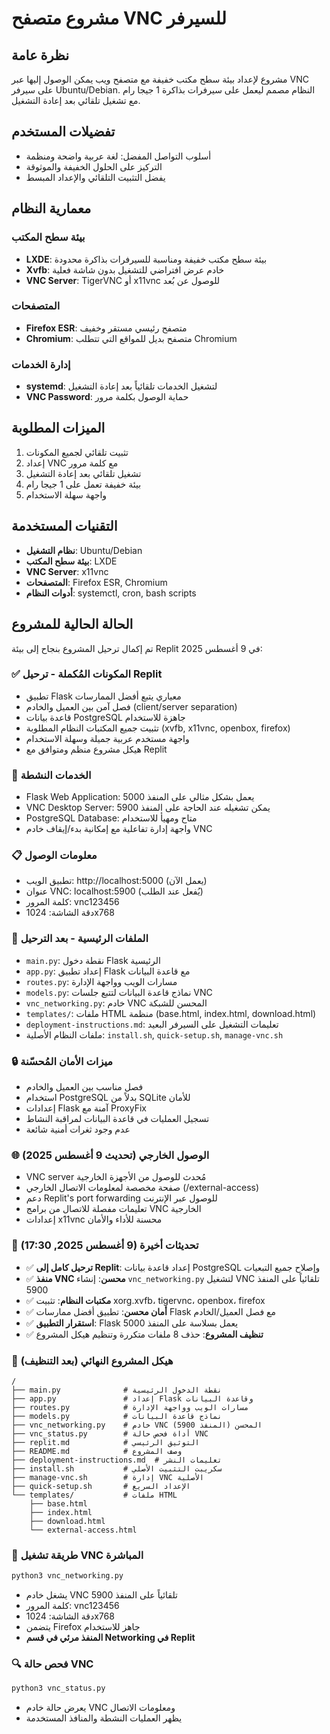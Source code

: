 # مشروع متصفح VNC للسيرفر

## نظرة عامة

مشروع لإعداد بيئة سطح مكتب خفيفة مع متصفح ويب يمكن الوصول إليها عبر VNC على سيرفر Ubuntu/Debian. النظام مصمم ليعمل على سيرفرات بذاكرة 1 جيجا رام مع تشغيل تلقائي بعد إعادة التشغيل.

## تفضيلات المستخدم

- أسلوب التواصل المفضل: لغة عربية واضحة ومنظمة
- التركيز على الحلول الخفيفة والموثوقة
- يفضل التثبيت التلقائي والإعداد المبسط

## معمارية النظام

### بيئة سطح المكتب
- **LXDE**: بيئة سطح مكتب خفيفة ومناسبة للسيرفرات بذاكرة محدودة
- **Xvfb**: خادم عرض افتراضي للتشغيل بدون شاشة فعلية
- **VNC Server**: TigerVNC أو x11vnc للوصول عن بُعد

### المتصفحات
- **Firefox ESR**: متصفح رئيسي مستقر وخفيف
- **Chromium**: متصفح بديل للمواقع التي تتطلب Chromium

### إدارة الخدمات
- **systemd**: لتشغيل الخدمات تلقائياً بعد إعادة التشغيل
- **VNC Password**: حماية الوصول بكلمة مرور

## الميزات المطلوبة

1. تثبيت تلقائي لجميع المكونات
2. إعداد VNC مع كلمة مرور
3. تشغيل تلقائي بعد إعادة التشغيل
4. بيئة خفيفة تعمل على 1 جيجا رام
5. واجهة سهلة الاستخدام

## التقنيات المستخدمة

- **نظام التشغيل**: Ubuntu/Debian
- **بيئة سطح المكتب**: LXDE
- **VNC Server**: x11vnc
- **المتصفحات**: Firefox ESR, Chromium
- **أدوات النظام**: systemctl, cron, bash scripts

## الحالة الحالية للمشروع

تم إكمال ترحيل المشروع بنجاح إلى بيئة Replit في 9 أغسطس 2025:

### ✅ المكونات المُكملة - ترحيل Replit
- تطبيق Flask معياري يتبع أفضل الممارسات
- فصل آمن بين العميل والخادم (client/server separation)
- قاعدة بيانات PostgreSQL جاهزة للاستخدام
- تثبيت جميع المكتبات النظام المطلوبة (xvfb, x11vnc, openbox, firefox)
- واجهة مستخدم عربية جميلة وسهلة الاستخدام
- هيكل مشروع منظم ومتوافق مع Replit

### 🚀 الخدمات النشطة
- Flask Web Application: يعمل بشكل مثالي على المنفذ 5000
- VNC Desktop Server: يمكن تشغيله عند الحاجة على المنفذ 5900
- PostgreSQL Database: متاح ومهيأ للاستخدام
- واجهة إدارة تفاعلية مع إمكانية بدء/إيقاف خادم VNC

### 📋 معلومات الوصول
- تطبيق الويب: http://localhost:5000 (يعمل الآن)
- عنوان VNC: localhost:5900 (يُفعل عند الطلب)
- كلمة المرور: vnc123456
- دقة الشاشة: 1024x768

### 🔧 الملفات الرئيسية - بعد الترحيل
- `main.py`: نقطة دخول Flask الرئيسية
- `app.py`: إعداد تطبيق Flask مع قاعدة البيانات
- `routes.py`: مسارات الويب وواجهة الإدارة
- `models.py`: نماذج قاعدة البيانات لتتبع جلسات VNC
- `vnc_networking.py`: خادم VNC المحسن للشبكة
- `templates/`: ملفات HTML منظمة (base.html, index.html, download.html)
- `deployment-instructions.md`: تعليمات التشغيل على السيرفر البعيد
- ملفات النظام الأصلية: `install.sh`, `quick-setup.sh`, `manage-vnc.sh`

### 🔒 ميزات الأمان المُحسّنة
- فصل مناسب بين العميل والخادم
- استخدام PostgreSQL بدلاً من SQLite للأمان
- إعدادات Flask آمنة مع ProxyFix
- تسجيل العمليات في قاعدة البيانات لمراقبة النشاط
- عدم وجود ثغرات أمنية شائعة

### 🌐 الوصول الخارجي (تحديث 9 أغسطس 2025)
- VNC server مُحدث للوصول من الأجهزة الخارجية
- صفحة مخصصة لمعلومات الاتصال الخارجي (/external-access)
- دعم Replit's port forwarding للوصول عبر الإنترنت
- تعليمات مفصلة للاتصال من برامج VNC الخارجية
- إعدادات x11vnc محسنة للأداء والأمان

### 🔧 تحديثات أخيرة (9 أغسطس 2025, 17:30)
- ✅ **ترحيل كامل إلى Replit**: إعداد قاعدة بيانات PostgreSQL وإصلاح جميع التبعيات
- ✅ **منفذ VNC محسن**: إنشاء `vnc_networking.py` لتشغيل VNC تلقائياً على المنفذ 5900
- ✅ **مكتبات النظام**: تثبيت xorg.xvfb، tigervnc، openbox، firefox
- ✅ **أمان محسن**: تطبيق أفضل ممارسات Flask مع فصل العميل/الخادم
- ✅ **استقرار التطبيق**: Flask يعمل بسلاسة على المنفذ 5000
- ✅ **تنظيف المشروع**: حذف 8 ملفات متكررة وتنظيم هيكل المشروع

### 📁 هيكل المشروع النهائي (بعد التنظيف)
```
/
├── main.py              # نقطة الدخول الرئيسية
├── app.py               # إعداد Flask وقاعدة البيانات  
├── routes.py            # مسارات الويب وواجهة الإدارة
├── models.py            # نماذج قاعدة البيانات
├── vnc_networking.py    # خادم VNC المحسن (المنفذ 5900)
├── vnc_status.py        # أداة فحص حالة VNC
├── replit.md            # التوثيق الرئيسي
├── README.md            # وصف المشروع
├── deployment-instructions.md  # تعليمات النشر
├── install.sh           # سكريبت التثبيت الأصلي
├── manage-vnc.sh        # إدارة VNC الأصلية
├── quick-setup.sh       # الإعداد السريع
└── templates/           # ملفات HTML
    ├── base.html
    ├── index.html
    ├── download.html
    └── external-access.html
```

### 🚀 طريقة تشغيل VNC المباشرة
```bash
python3 vnc_networking.py
```
- يشغل خادم VNC تلقائياً على المنفذ 5900
- كلمة المرور: vnc123456
- دقة الشاشة: 1024x768
- يتضمن Firefox جاهز للاستخدام
- **المنفذ مرئي في قسم Networking في Replit**

### 🔍 فحص حالة VNC
```bash
python3 vnc_status.py
```
- يعرض حالة خادم VNC ومعلومات الاتصال
- يظهر العمليات النشطة والمنافذ المستخدمة